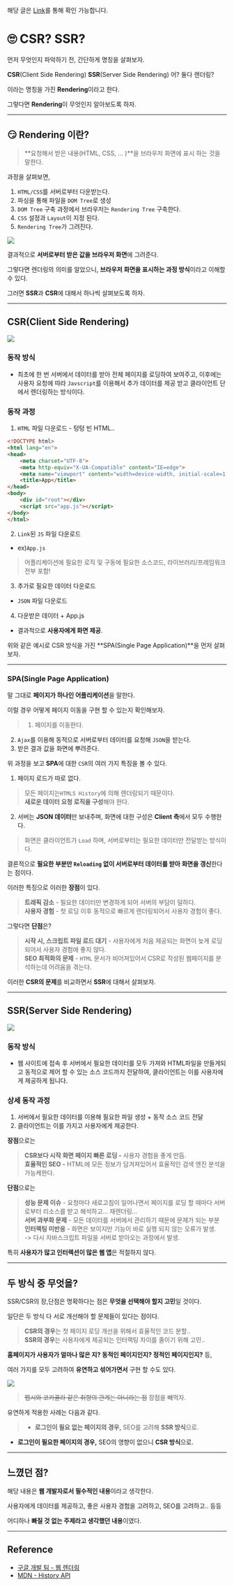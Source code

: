 해당 글은 [Link](https://velog.io/@minsgy/week2-CSR-vs-SSR-%EB%88%84%EA%B0%80-%EB%8D%94-%EC%A2%8B%EC%95%84)를 통해 확인 가능합니다.
# 🙄 CSR? SSR?

먼저 무엇인지 파악하기 전, 간단하게 명칭을 살펴보자.
> 
**CSR**(Client Side Rendering) 
**SSR**(Server Side Rendering)
어? 둘다 렌더링?

이라는 명칭을 가진 **Rendering**이라고 한다.

그렇다면 **Rendering**이 무엇인지 알아보도록 하자.

---

## 😏 Rendering 이란?

> **요청해서 받은 내용(HTML, CSS, ... )**을 
브라우저 화면에 표시 하는 것을 말한다.

과정을 살펴보면,

1. `HTML/CSS`를 서버로부터 다운받는다.
2. 파싱을 통해 파일을 `DOM Tree`로 생성
3. `DOM Tree` 구축 과정에서 브라우저는 `Rendering Tree` 구축한다.
4. `CSS` 설정과 `Layout`이 지정 된다.
5. `Rendering Tree`가 그려진다.

![](https://images.velog.io/images/minsgy/post/3b05cf60-42e7-44ca-962c-4e6119734a0a/image.png)

결과적으로 **서버로부터 받은 값을 브라우저 화면**에 그려준다. 

그렇다면 렌더링의 의미를 알았으니,
**브라우저 화면을 표시하는 과정 방식**이라고 이해할 수 있다.

그러면 **SSR**과 **CSR**에 대해서 하나씩 살펴보도록 하자.

---


## CSR(Client Side Rendering)

![](https://images.velog.io/images/minsgy/post/8fd537cd-0b05-494f-8032-b4c32f4230d5/image.png)

### 동작 방식

- 최초에 한 번 서버에서 데이터를 받아 전체 페이지를 로딩하여 보여주고, 
이후에는 사용자 요청에 따라 `Javscript`를 이용해서
추가 데이터를 제공 받고 클라이언트 단에서 렌더링하는 방식이다.


### 동작 과정

1. `HTML` 파일 다운로드 - 텅텅 빈 HTML..

```html
<!DOCTYPE html>
<html lang="en">
<head>
    <meta charset="UTF-8">
    <meta http-equiv="X-UA-Compatible" content="IE=edge">
    <meta name="viewport" content="width=device-width, initial-scale=1.0">
    <title>App</title>
</head>
<body>
    <div id="root"></div>
    <script src="app.js"></script>
</body>
</html>
```

2. `Link`된 `JS` 파일 다운로드
- ex)`App.js`
> 어플리케이션에 필요한 로직 및 구동에 필요한 소스코드, 라이브러리/프레임워크 전부 포함! 

3. 추가로 필요한 데이터 다운로드
- `JSON` 파일 다운로드

4. 다운받은 데이터 + App.js
- 결과적으로 **사용자에게 화면 제공**.


위와 같은 예시로 CSR 방식을 가진 **SPA(Single Page Application)**을 먼저 살펴보자.

---


### SPA(Single Page Application)

말 그대로 **페이지가 하나인 어플리케이션**을 말한다.

이럴 경우 어떻게 페이지 이동을 구현 할 수 있는지 확인해보자.
> 1. 페이지를 이동한다.  
2. `Ajax`를 이용해 동적으로 서버로부터 데이터를 요청해 `JSON`을 받는다.  
3. 받은 결과 값을 화면에 뿌려준다.  

위 과정을 보고 **SPA**에 대한 `CSR`의 여러 가지 특징을 볼 수 있다.

1. 페이지 로드가 따로 없다.
> 모든 페이지는`HTML5 History`에 의해 렌더링되기 때문이다.  
**새로운 데이터 요청 로직을 구성**해야 한다. 

2. 서버는 **JSON 데이터**만 보내주며, 화면에 대한 구성은 **Client 측**에서 모두 수행한다.
> 화면은 클라이언트가 `Load` 하며, 서버로부터는 필요한 데이터만 전달받는 방식이다.  

결론적으로 **필요한 부분만 `Reloading` 없이 서버로부터 데이터를 받아 화면을 갱신**한다는 점이다.

이러한 특징으로 이러한 **장점**이 있다.
> **트래픽 감소** - 필요한 데이터만 변경하게 되어 서버의 부담이 덜하다.  
**사용자 경험** - 첫 로딩 이후 동적으로 빠르게 렌더링되어서 사용자 경험이 좋다.  

그렇다면 **단점**은?
>  **시작 시, 스크립트 파일 로드 대기** - 사용자에게 처음 제공되는 화면이 늦게 로딩되어서 사용자 경험에 좋지 않다.  
**SEO 최적화의 문제** - `HTML` 문서가 비어져있어서 CSR로 작성된 웹페이지를 분석하는데 어려움을 겪는다.  

이러한 **CSR의 문제**를 비교하면서 **SSR**에 대해서 살펴보자.

---

## SSR(Server Side Rendering)

![](https://images.velog.io/images/minsgy/post/a86921c5-9aaa-40a8-b517-c2e35b7150d1/image.png)

### 동작 방식

- 웹 사이트에 접속 후 서버에서 필요한 데이터를 모두 가져와 HTML파일을 만들게되고 동적으로 제어 할 수 있는 소스 코드까지 전달하여, 클라이언트는 이를 사용자에게 제공하게 됩니다.


### 상세 동작 과정

1. 서버에서 필요한 데이터를 이용해 필요한 파일 생성 + 동작 소스 코드 전달
2. 클라이언트는 이를 가지고 사용자에게 제공한다.

**장점**으로는
> **CSR보다 시작 화면 페이지 빠른 로딩 -** 사용자 경험을 좋게 만듬.  
**효율적인 SEO -** HTML에 모든 정보가 담겨져있어서 효율적인 검색 엔진 분석을 가능케한다.

**단점**으로는
> **성능 문제 이슈** - 요청마다 새로고침이 일어나면서 페이지를 로딩 할 때마다 서버로부터 리소스를 받고 해석하고... 재렌더링...  
**서버 과부화 문제** - 모든 데이터를 서버에서 관리하기 때문에 문제가 되는 부분  
**인터랙팅 미반응** - 화면은 보이지만 기능이 바로 실행 되지 않는 오류가 발생.  
-> 다시 자바스크립트 파일을 서버로 받아오는 과정에서 발생.

특히 **사용자가 많고 인터렉션이 많은 웹 앱**은 적절하지 않다. 

---

## 두 방식 중 무엇을?

SSR/CSR의 장,단점은 명확하다는 점은 **무엇을 선택해야 할지 고민**일 것이다.

일단은 두 방식 다 서로 개선해야 할 문제들이 있다는 점이다.
> **CSR의 경우**는 첫 페이지 로딩 개선을 위해서 효율적인 코드 분할..  
**SSR의 경우**는 사용자에게 제공되는 인터랙팅 차이를 줄이기 위해 고민..


**홈페이지가 사용자가 얼마나 많은 지? 동적인 페이지인지? 정적인 페이지인지?** 등,

여러 가지를 모두 고려하여 **유연하고 섞어가면서** 구현 할 수도 있다.


![](https://images.velog.io/images/minsgy/post/ee066156-d0d5-44f4-9038-392174d390a5/image.png)
> ~~펩시와 코카콜라 같은 취향의 관계는 아니라는 점~~ 장점을 빼먹자.

유연하게 적용한 사례는 다음과 같다.
>  - **로그인이 필요 없는 페이지의 경우,** SEO를 고려해 **SSR 방식**으로.  
- **로그인이 필요한 페이지의 경우,** SEO의 영향이 없으니 **CSR 방식**으로.

---

## 느꼈던 점?

해당 내용은 **웹 개발자로서 필수적인 내용**이라고 생각한다.

사용자에게 데이터를 제공하고, 좋은 사용자 경험을 고려하고, SEO를 고려하고.. 등등  

어디하나 **빠질 것 없는 주제라고 생각했던 내용**이였다.


---

## Reference

- [구글 개발 팀 - 웹 렌더링](https://developers.google.com/web/updates/2019/02/rendering-on-the-web)
- [MDN - History API](https://developer.mozilla.org/ko/docs/Web/API/History_API)